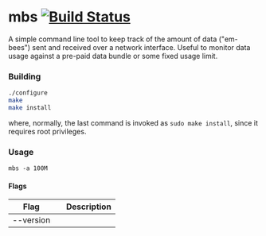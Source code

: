 # mbs [![Build Status](https://img.shields.io/travis/laserpants/mbs/master.svg?style=flat)](https://travis-ci.org/laserpants/mbs)

A simple command line tool to keep track of the amount of data ("em-bees") sent 
and received over a network interface. Useful to monitor data usage against a 
pre-paid data bundle or some fixed usage limit.

### Building

```bash
./configure
make
make install
```

where, normally, the last command is invoked as `sudo make install`, since it requires root privileges. 

### Usage

```
mbs -a 100M
```

#### Flags

| Flag      | | Description |
|-----------|-|-------------|
| --version | |             |   
